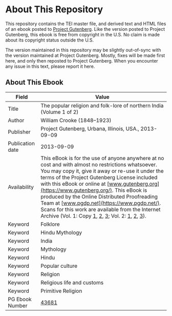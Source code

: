 # About This Repository

This repository contains the TEI master file, and derived text and HTML files of an ebook posted to [Project Gutenberg](https://www.gutenberg.org/). Like the version posted to Project Gutenberg, this ebook is free from copyright in the U.S. No claim is made about its copyright status outside the U.S.

The version maintained in this repository may be slightly out-of-sync with the version maintained at Project Gutenberg. Mostly, fixes will be made first here, and only then reposted to Project Gutenberg. When you encounter any issue in this text, please report it here.

## About This Ebook

| Field | Value |
| ----- | ----- |
| Title | The popular religion and folk-lore of northern India (Volume 1 of 2) |
| Author | William Crooke (1848–1923) |
| Publisher | Project Gutenberg, Urbana, Illinois, USA., 2013-09-09 |
| Publication date | 2013-09-09 |
| Availability | This eBook is for the use of anyone anywhere at no cost and with almost no restrictions whatsoever. You may copy it, give it away or re-use it under the terms of the Project Gutenberg License included with this eBook or online at [www.gutenberg.org](https://www.gutenberg.org/). This eBook is produced by the Online Distributed Proofreading Team at [www.pgdp.net](https://www.pgdp.net/). Scans for this work are available from the Internet Archive (Vol. 1: Copy [1](https://archive.org/details/popularreligionf01croo), [2](https://archive.org/details/popularreligionf01croouoft), [3](https://archive.org/details/popularreligion01croogoog); Vol. 2: [1](https://archive.org/details/popularreligionf02croo), [2](https://archive.org/details/popularreligionf02croouoft), [3](https://archive.org/details/popularreligion00croogoog)). |
| Keyword | Folklore |
| Keyword | Hindu Mythology |
| Keyword | India |
| Keyword | Mythology |
| Keyword | Hindu |
| Keyword | Popular culture |
| Keyword | Religion |
| Keyword | Religious life and customs |
| Keyword | Primitive Religion |
| PG Ebook Number | [43681](https://www.gutenberg.org/ebooks/43681) |
